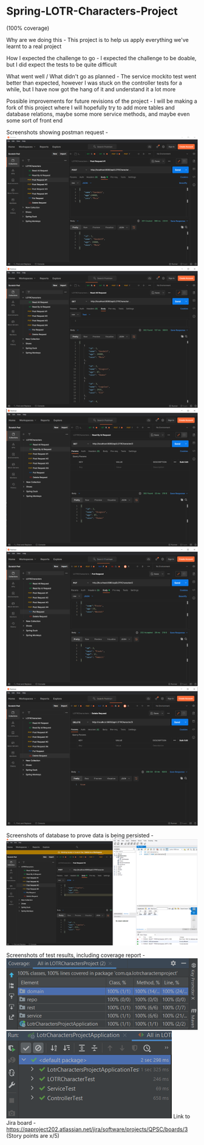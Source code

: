 # Spring-LOTR-Characters-Project
(100% coverage)

Why are we doing this -
This project is to help us apply everything we've learnt to a real project

How I expected the challenge to go -
I expected the challenge to be doable, but I did expect the tests to be quite difficult

What went well / What didn't go as planned -
The service mockito test went better than expected, however I was stuck on the controller tests for a while,
but I have now got the hang of it and understand it a lot more

Possible improvements for future revisions of the project - 
I will be making a fork of this project where I will hopefully try to add more tables and database relations,
maybe some more service methods, and maybe even some sort of front end

Screenshots showing postman request -
![Post Request](src/main/resources/images/Post%20Request.PNG)
![Get Request - Read All](src/main/resources/images/Get%20Request%20-%20Read%20All.PNG)
![Get Request - Read By Id](src/main/resources/images/Get%20Request.PNG)
![Put Request](src/main/resources/images/Put%20Request.PNG)
![Delete Request](src/main/resources/images/Delete%20Request.PNG)

Screenshots of database to prove data is being persisted -
![Data Persist](src/main/resources/images/Data%20Persist.PNG)

Screenshots of test results, including coverage report -
![Coverage](src/main/resources/images/Coverage%20Tests.PNG)
![Tests](src/main/resources/images/Tests.PNG)
Link to Jira board -
https://qaproject202.atlassian.net/jira/software/projects/QPSC/boards/3 (Story points are x/5)